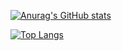 [![Anurag's GitHub stats](https://github-readme-stats.vercel.app/api?username=krishanu-xc&show_icons=true&theme=dracula)](https://github.com/anuraghazra/github-readme-stats)

[![Top Langs](https://github-readme-stats.vercel.app/api/top-langs/?username=krishanu-xc&layout=compact&theme=swift)](https://github.com/anuraghazra/github-readme-stats)
